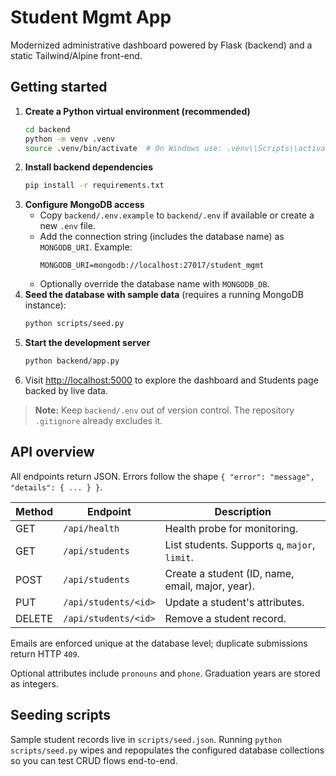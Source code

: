 # Student Mgmt App

Modernized administrative dashboard powered by Flask (backend) and a static Tailwind/Alpine front-end.

## Getting started

1. **Create a Python virtual environment (recommended)**
   ```bash
   cd backend
   python -m venv .venv
   source .venv/bin/activate  # On Windows use: .venv\\Scripts\\activate
   ```
2. **Install backend dependencies**
   ```bash
   pip install -r requirements.txt
   ```
3. **Configure MongoDB access**
   - Copy `backend/.env.example` to `backend/.env` if available or create a new `.env` file.
   - Add the connection string (includes the database name) as `MONGODB_URI`. Example:
     ```env
     MONGODB_URI=mongodb://localhost:27017/student_mgmt
     ```
   - Optionally override the database name with `MONGODB_DB`.
4. **Seed the database with sample data** (requires a running MongoDB instance):
   ```bash
   python scripts/seed.py
   ```
5. **Start the development server**
   ```bash
   python backend/app.py
   ```
6. Visit [http://localhost:5000](http://localhost:5000) to explore the dashboard and Students page backed by live data.

> **Note:** Keep `backend/.env` out of version control. The repository `.gitignore` already excludes it.

## API overview

All endpoints return JSON. Errors follow the shape `{ "error": "message", "details": { ... } }`.

| Method | Endpoint                  | Description                                      |
| ------ | ------------------------- | ------------------------------------------------ |
| GET    | `/api/health`             | Health probe for monitoring.                     |
| GET    | `/api/students`           | List students. Supports `q`, `major`, `limit`.   |
| POST   | `/api/students`           | Create a student (ID, name, email, major, year). |
| PUT    | `/api/students/<id>`      | Update a student's attributes.                   |
| DELETE | `/api/students/<id>`      | Remove a student record.                         |

Emails are enforced unique at the database level; duplicate submissions return HTTP `409`.

Optional attributes include `pronouns` and `phone`. Graduation years are stored as integers.

## Seeding scripts

Sample student records live in `scripts/seed.json`. Running `python scripts/seed.py` wipes and repopulates the configured database collections so you can test CRUD flows end-to-end.

